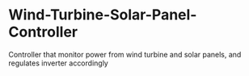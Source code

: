 # Wind-Turbine-Solar-Panel-Controller
Controller that monitor power from wind turbine and solar panels, and regulates inverter accordingly
